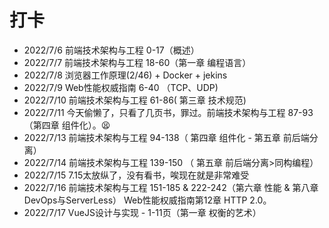 # 打卡

- 2022/7/6
  前端技术架构与工程 0-17（概述）
- 2022/7/7 
  前端技术架构与工程 18-60（第一章 编程语言）
- 2022/7/8 
  浏览器工作原理(2/46) + Docker + jekins
- 2022/7/9 
  Web性能权威指南 6-40 （TCP、UDP)
- 2022/7/10 
  前端技术架构与工程 61-86( 第三章 技术规范)
- 2022/7/11 
  今天偷懒了，只看了几页书，罪过。前端技术架构与工程 87-93（第四章 组件化）。:tired_face: 
- 2022/7/13 
  前端技术架构与工程 94-138（ 第四章 组件化 - 第五章 前后端分离）
- 2022/7/14 
  前端技术架构与工程 139-150 （ 第五章 前后端分离>同构编程）
- 2022/7/15 
  7.15太放纵了，没有看书，唉现在就是非常难受
- 2022/7/16 
  前端技术架构与工程 151-185 & 222-242（第六章 性能 & 第八章 DevOps与ServerLess）
  Web性能权威指南第12章 HTTP 2.0。
- 2022/7/17
  VueJS设计与实现 - 1-11页（第一章 权衡的艺术）